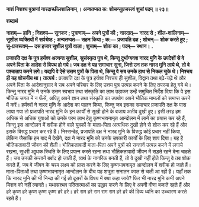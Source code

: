 **नाशं निशश्य पुत्राणां नारदाच्छीलशालिनाम् ।** **अन्वतप्यत क: शोचन्सुप्रजस्त्वं शुचां पदम् ॥ २३॥** 

**शब्दार्थ** 

**नाशम्—** **हानि** **; निशश्य—** **सुनकर** **; पुत्राणाम्—** **अपने पुत्रों की** **; नारदात्—** **नारद से** **; शील-शालिनाम्—** **सुशील व्यक्तियों में** **सर्वश्रेष्ठ** **; अन्वतप्यत—** **सहन किया** **; क:—** **प्रजापति दक्ष** **; शोचन्—** **शोक करते हुए** **; सु-प्रजस्त्वम्—** **दस हजार सुशील पुत्रों** **वाला** **; शुचाम्—** **शोक का** **; पदम्—** **स्थान।** **.** 

**प्रजापति दक्ष के पुत्र हर्यश्व अत्यन्त सुशील, सुसंस्कृत पुत्र थे, किन्तु दुर्भाग्यवश नारद** **मुनि के उपदेशों से वे अपने पिता के आदेश से विपथ हो गये। जब दक्ष ने यह समाचार** **सुना, जिसे उन तक नारद मुनि लाये थे, तो वे पश्चाताप करने लगे। यद्यपि वे ऐसे उत्तम पुत्रों** **के पिता थे, किन्तु वे सब उनके हाथ से निकल चुके थे। निश्चय ही यह शोचनीय था।** **तात्पर्य :** प्रजापति दक्ष के पुत्र हर्यश्व निश्चय ही सुशील, विद्वान तथा बढ़े-चढ़े थे और अपने पिता के आदेशानुसार वे सब अपने परिवार के लिए उत्तम पुत्र उत्पन्न करने के लिए तपस्या हेतु गये थे। किन्तु नारद मुनि ने उनके उत्तम स्वभाव तथा संस्कृति का लाभ उठाकर उन्हें समुचित निर्देश दिया कि वे इस भौतिक जगत में न फँसें, अपितु अपने ज्ञान तथा संस्कृति का उपयोग अपने भौतिक मामलों को समाप्त करने में करें। हर्यश्वों ने नारद मुनि के आदेश का पालन किया, किन्तु जब इसका समाचार प्रजापति दक्ष के पास लाया गया तो प्रजापति नारद मुनि के इन कार्यों से सुखी होने के बजाय अतीव दुखी हुए। इसी तरह हम अधिक से अधिक युवाओं को उनके परम लाभ हेतु कृष्णभावनामृत आन्दोलन में लाने का प्रयास कर रहे हैं, किन्तु इस आन्दोलन में शरीक होने वाले युवकों के माता-पिता अत्यधिक दुखी होने से शोक कर रहे हैं और इसके विरुद्ध प्रचार कर रहे हैं। निस्सन्देह, प्रजापति दक्ष ने नारद मुनि के विरुद्ध कोई प्रचार नहीं किया, लेकिन जैसाकि हम बाद में देखेंगे, दक्ष ने नारद मुनि को उनके उपकारी कार्यों के लिए शाप दिया। यह है भौतिकतावादी जीवन की शैली। भौतिकतावादी माता-पिता अपने पुत्रों को सन्तानें उत्पन्न करने में लगाये रखना, सुधरी आॢथक स्थिति के लिए प्रयत्न करते रहना तथा भौतिकतावादी जीवन में सड़ते रहने देना चाहते हैं। जब उनकी सन्तानें बर्बाद हो जाती हैं, व्यर्थ के नागरिक बनती हैं, तो वे दुखी नहीं होते किन्तु वे तब शोक करते हैं, जब वे जीवन के चरम लक्ष्य को प्राप्त करने के लिए कृष्णभावनामृत आन्दोलन में शरीक हो जाते हैं। माता-पिताओं तथा कृष्णभावनामृत आन्दोलन के बीच यह शत्रुता सनातन काल से चली आ रही है। यहाँ तक कि नारद मुनि की भी निन्दा की गई तो दूसरों के विषय में क्या कहा जाये? फिर भी नारद मुनि कभी अपने मिशन को नहीं त्यागते। यथासश्भव पतितात्माओं का उद्धार करने के लिए वे अपनी वीणा बजाते रहते हैं और हरे कृष्ण हरे कृष्ण कृष्ण कृष्ण हरे हरे। हरे राम हरे राम राम राम हरे हरे की दिव्य ध्वनि का उच्चारण करते रहते हैं।  